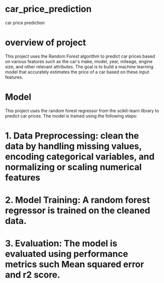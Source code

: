 # car_price_prediction
car price prediction 
# overview of project
This project uses the Random Forest algorithm to predict car prices based on various features such as the car's make, model, year, mileage, engine size, and other relevant attributes. The goal is to build a machine learning model that accurately estimates the price of a car based on these input features.
# Model 
This project uses the random forest regressor from the scikit-learn library to predict car prices. The model is trained using the following steps:
# 1. Data Preprocessing: clean the data by handling missing values, encoding categorical variables, and normalizing or scaling numerical features
# 2. Model Training:  A random forest regressor is trained on the cleaned data.
# 3. Evaluation: The model is evaluated using performance metrics such Mean squared error and r2 score.
